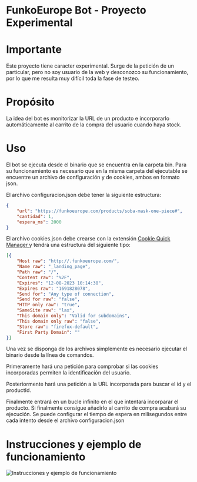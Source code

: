 # FunkoEurope Bot - Proyecto Experimental
# Importante
Este proyecto tiene caracter experimental. Surge de la petición de un particular, pero no soy usuario de la web y desconozco su funcionamiento, por lo que me resulta muy difícil toda la fase de testeo.
# Propósito
La idea del bot es monitorizar la URL de un producto e incorporarlo automáticamente al carrito de la compra del usuario cuando haya stock.
# Uso
El bot se ejecuta desde el binario que se encuentra en la carpeta bin. Para su funcionamiento es necesario que en la misma carpeta del ejecutable se encuentre un archivo de configuración y de cookies, ambos en formato json.

El archivo configuracion.json debe tener la siguiente estructura:

```json
{
    "url": "https://funkoeurope.com/products/soba-mask-one-piece#",
    "cantidad": 1,
    "espera_ms": 2000
}
```
El archivo cookies.json debe crearse con la extensión [Cookie Quick Manager ](https://addons.mozilla.org/es/firefox/addon/cookie-quick-manager/) y tendrá una estructura del siguiente tipo:
```json
[{
	"Host raw": "http://.funkoeurope.com/",
	"Name raw": "_landing_page",
	"Path raw": "/",
	"Content raw": "%2F",
	"Expires": "12-08-2023 10:14:38",
	"Expires raw": "1691828078",
	"Send for": "Any type of connection",
	"Send for raw": "false",
	"HTTP only raw": "true",
	"SameSite raw": "lax",
	"This domain only": "Valid for subdomains",
	"This domain only raw": "false",
	"Store raw": "firefox-default",
	"First Party Domain": ""
}]
```
Una vez se disponga de los archivos simplemente es necesario ejecutar el binario desde la línea de comandos.

Primeramente hará una petición para comprobar si las cookies incorporadas permiten la identificación del usuario.

Posteriormente hará una petición a la URL incorporada para buscar el id y el productId.

Finalmente entrará en un bucle infinito en el que intentará incorparar el producto. Si finalmente consigue añadirlo al carrito de compra acabará su ejecución. Se puede configurar el tiempo de espera en milisegundos entre cada intento desde el archivo configuracion.json

# Instrucciones y ejemplo de funcionamiento
![Instrucciones y ejemplo de funcionamiento](https://i.imgur.com/9BqBy64.gif )